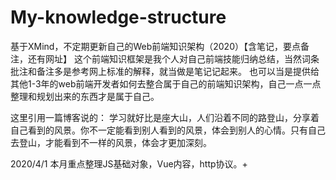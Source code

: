 # My-knowledge-structure
基于XMind，不定期更新自己的Web前端知识架构（2020）【含笔记，要点备注，还有网址】
这个前端知识框架是我个人对自己前端技能归纳总结，当然词条批注和备注多是参考网上标准的解释，就当做是笔记记起来。
也可以当是提供给其他1-3年的web前端开发者如何去整合属于自己的前端知识架构，自己一点一点整理和规划出来的东西才是属于自己。

这里引用一篇博客说的：
学习就好比是座大山，人们沿着不同的路登山，分享着自己看到的风景。你不一定能看到别人看到的风景，体会到别人的心情。只有自己去登山，才能看到不一样的风景，体会才更加深刻。

2020/4/1
本月重点整理JS基础对象，Vue内容，http协议。+
